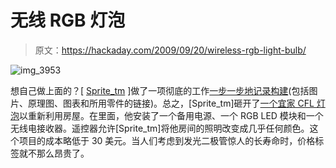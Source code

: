 # 无线 RGB 灯泡

> 原文：<https://hackaday.com/2009/09/20/wireless-rgb-light-bulb/>

![img_3953](img/646ec08219551c1c3bd0d48afe7e4fea.png "img_3953")

想自己做上面的？[ [Sprite_tm](http://hackaday.com/?s=sprite_tm) ]做了一项彻底的工作[一步一步地记录构建](http://spritesmods.com/?art=rgbledlamp&amp;f=had)(包括图片、原理图、图表和所用零件的链接)。总之，[Sprite_tm]砸开了[一个宜家 CFL 灯泡](http://en.wikipedia.org/wiki/Compact_fluorescent_lamp#Integrated_CFLs)以重新利用房屋。在里面，他安装了一个备用电源、一个 RGB LED 模块和一个无线电接收器。遥控器允许[Sprite_tm]将他房间的照明改变成几乎任何颜色。这个项目的成本略低于 30 美元。当人们考虑到发光二极管惊人的长寿命时，价格标签就不那么昂贵了。
